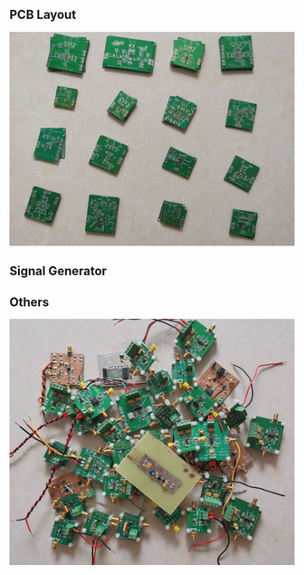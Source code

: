 ## PCB Layout    
![PCB_Layout](img/PCBs.jpg)   

## Signal Generator   

## Others   
![Work_Part_1](img/work_part1.jpg)  

